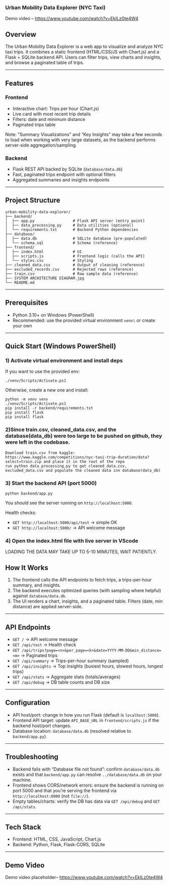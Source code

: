### Urban Mobility Data Explorer (NYC Taxi)

Demo video – https://www.youtube.com/watch?v=EkILz0te4W4

## Overview
The Urban Mobility Data Explorer is a web app to visualize and analyze NYC taxi trips. It combines a static frontend (HTML/CSS/JS with Chart.js) and a Flask + SQLite backend API. Users can filter trips, view charts and insights, and browse a paginated table of trips.

---

## Features

### Frontend
- Interactive chart: Trips per hour (Chart.js)
- Live card with most recent trip details
- Filters: date and minimum distance
- Paginated trips table

Note: “Summary Visualizations” and “Key Insights” may take a few seconds to load when working with very large datasets, as the backend performs server-side aggregation/sampling.

### Backend
- Flask REST API backed by SQLite (`database/data.db`)
- Fast, paginated trips endpoint with optional filters
- Aggregated summaries and insights endpoints

---

## Project Structure
```
urban-mobility-data-explorer/
├── backend/
│  ├── app.py                 # Flask API server (entry point)
│  ├── data_processing.py     # Data utilities (optional)
│  └── requirements.txt       # Backend Python dependencies
├── database/
│  ├── data.db                # SQLite database (pre-populated)
│  └── schema.sql             # Schema (reference)
├── frontend/
│  ├── index.html             # UI
│  ├── scripts.js             # Frontend logic (calls the API)
│  └── styles.css             # Styling
├── cleaned_data.csv          # Output of cleaning (reference)
├── excluded_records.csv      # Rejected rows (reference)
├── train.csv                 # Raw sample data (reference)
├── SYSTEM ARCHITECTURE DIAGRAM.jpg
└── README.md
```

---

## Prerequisites
- Python 3.10+ on Windows (PowerShell)
- Recommended: use the provided virtual environment `venv\` or create your own

---

## Quick Start (Windows PowerShell)

### 1) Activate virtual environment and install deps
If you want to use the provided env:
```
./venv/Scripts/Activate.ps1
```
Otherwise, create a new one and install:
```
python -m venv venv
./venv/Scripts/Activate.ps1
pip install -r backend/requirements.txt
pip install flask
pip install flask
```
### 2)Since train.csv, cleaned_data.csv, and the database(data_db) were too large to be pushed on github, they were left in the codebase. 
```
Download train.csv from kaggle: https://www.kaggle.com/competitions/nyc-taxi-trip-duration/data?select=train.zip and place it in the root of the repo
run python data_processing.py to get cleaned_data.csv, excluded_data.csv and populate the cleaned data inn database(data_db)
```

### 3) Start the backend API (port 5000)
```
python backend/app.py
```
You should see the server running on `http://localhost:5000`.

Health checks:
- `GET http://localhost:5000/api/test` → simple OK
- `GET http://localhost:5000/` → API welcome message

### 4) Open the index.html file with live server in VScode
LOADING THE DATA MAY TAKE UP TO 5-10 MIMUTES, WAIT PATIENTLY.

## How It Works
1. The frontend calls the API endpoints to fetch trips, a trips-per-hour summary, and insights.
2. The backend executes optimized queries (with sampling where helpful) against `database/data.db`.
3. The UI renders a chart, insights, and a paginated table. Filters (date, min distance) are applied server-side.

---

## API Endpoints
- `GET /` → API welcome message
- `GET /api/test` → Health check
- `GET /api/trips?page=<n>&per_page=<k>&date=YYYY-MM-DD&min_distance=<m>` → Paginated trips
- `GET /api/summary` → Trips-per-hour summary (sampled)
- `GET /api/insights` → Top insights (busiest hours, slowest hours, longest trips)
- `GET /api/stats` → Aggregate stats (totals/averages)
- `GET /api/debug` → DB table counts and DB size

---

## Configuration
- API host/port: change in how you run Flask (default is `localhost:5000`).
- Frontend API target: update `API_BASE_URL` in `frontend/scripts.js` if the backend host/port changes.
- Database location: `database/data.db` (resolved relative to `backend/app.py`).

---

## Troubleshooting
- Backend fails with “Database file not found”: confirm `database/data.db` exists and that `backend/app.py` can resolve `../database/data.db` on your machine.
- Frontend shows CORS/network errors: ensure the backend is running on port 5000 and that you’re serving the frontend via `http://localhost:8000` (not `file://`).
- Empty tables/charts: verify the DB has data via `GET /api/debug` and `GET /api/stats`.

---

## Tech Stack
- Frontend: HTML, CSS, JavaScript, Chart.js
- Backend: Python, Flask, Flask-CORS, SQLite

---

## Demo Video
Demo video placeholder– https://www.youtube.com/watch?v=EkILz0te4W4
